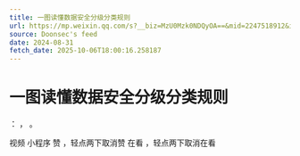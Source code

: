```yaml
---
title: 一图读懂数据安全分级分类规则
url: https://mp.weixin.qq.com/s?__biz=MzU0Mzk0NDQyOA==&mid=2247518912&idx=1&sn=456c88ecbe3e3a40012e85f988de4540
source: Doonsec's feed
date: 2024-08-31
fetch_date: 2025-10-06T18:00:16.258187
---
```


# 一图读懂数据安全分级分类规则

：
，
。

视频
小程序
赞
，轻点两下取消赞
在看
，轻点两下取消在看